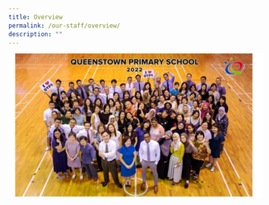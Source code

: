 ```yaml
---
title: Overview
permalink: /our-staff/overview/
description: ""
---
```

![](/images/all-staff-2022.jpg)